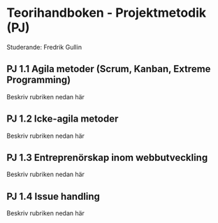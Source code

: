 # Teorihandboken - Projektmetodik (PJ)
Studerande: Fredrik Gullin

## PJ 1.1 Agila metoder (Scrum, Kanban, Extreme Programming)
Beskriv rubriken nedan här

## PJ 1.2 Icke-agila metoder
Beskriv rubriken nedan här

## PJ 1.3 Entreprenörskap inom webbutveckling
Beskriv rubriken nedan här

## PJ 1.4 Issue handling
Beskriv rubriken nedan här
